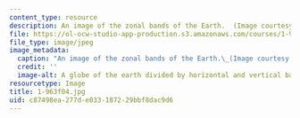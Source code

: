 ```yaml
---
content_type: resource
description: An image of the zonal bands of the Earth.  (Image courtesy of NASA.)
file: https://ol-ocw-studio-app-production.s3.amazonaws.com/courses/1-963-environmental-engineering-applications-of-geographic-information-systems-fall-2004/c87498ea277de033187229bbf8dac9d6_1-963f04.jpg
file_type: image/jpeg
image_metadata:
  caption: "An image of the zonal bands of the Earth.\_(Image courtesy of\_[NASA](http://www.nasa.gov/).)"
  credit: ''
  image-alt: A globe of the earth divided by horizontal and vertical bands.
resourcetype: Image
title: 1-963f04.jpg
uid: c87498ea-277d-e033-1872-29bbf8dac9d6
---
```

